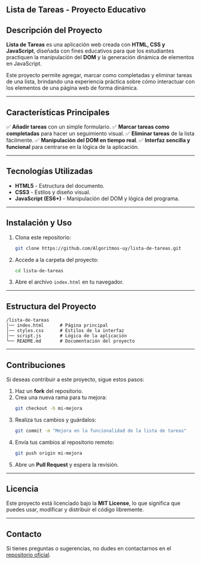 ## Lista de Tareas - Proyecto Educativo

## Descripción del Proyecto

**Lista de Tareas** es una aplicación web creada con **HTML, CSS y JavaScript**, diseñada con fines educativos para que los estudiantes practiquen la manipulación del **DOM** y la generación dinámica de elementos en JavaScript.

Este proyecto permite agregar, marcar como completadas y eliminar tareas de una lista, brindando una experiencia práctica sobre cómo interactuar con los elementos de una página web de forma dinámica.

---

## Características Principales

✅ **Añadir tareas** con un simple formulario.
✅ **Marcar tareas como completadas** para hacer un seguimiento visual.
✅ **Eliminar tareas** de la lista fácilmente.
✅ **Manipulación del DOM en tiempo real**.
✅ **Interfaz sencilla y funcional** para centrarse en la lógica de la aplicación.

---

## Tecnologías Utilizadas

- **HTML5** - Estructura del documento.
- **CSS3** - Estilos y diseño visual.
- **JavaScript (ES6+)** - Manipulación del DOM y lógica del programa.

---

## Instalación y Uso

1. Clona este repositorio:
   ```bash
   git clone https://github.com/Algoritmos-uy/lista-de-tareas.git
   ```
2. Accede a la carpeta del proyecto:
   ```bash
   cd lista-de-tareas
   ```
3. Abre el archivo `index.html` en tu navegador.

---

## Estructura del Proyecto

```
/lista-de-tareas
│── index.html      # Página principal
│── styles.css      # Estilos de la interfaz
│── script.js       # Lógica de la aplicación
└── README.md       # Documentación del proyecto
```

---

## Contribuciones

Si deseas contribuir a este proyecto, sigue estos pasos:

1. Haz un **fork** del repositorio.
2. Crea una nueva rama para tu mejora:
   ```bash
   git checkout -b mi-mejora
   ```
3. Realiza tus cambios y guárdalos:
   ```bash
   git commit -m "Mejora en la funcionalidad de la lista de tareas"
   ```
4. Envía tus cambios al repositorio remoto:
   ```bash
   git push origin mi-mejora
   ```
5. Abre un **Pull Request** y espera la revisión.

---

## Licencia

Este proyecto está licenciado bajo la **MIT License**, lo que significa que puedes usar, modificar y distribuir el código libremente.

---

## Contacto

Si tienes preguntas o sugerencias, no dudes en contactarnos en el [repositorio oficial](https://github.com/Algoritmos-uy/lista-de-tareas).
